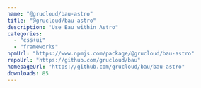 ```yaml
---
name: "@grucloud/bau-astro"
title: "@grucloud/bau-astro"
description: "Use Bau within Astro"
categories:
  - "css+ui"
  - "frameworks"
npmUrl: "https://www.npmjs.com/package/@grucloud/bau-astro"
repoUrl: "https://github.com/grucloud/bau"
homepageUrl: "https://github.com/grucloud/bau/bau-astro"
downloads: 85
---
```

